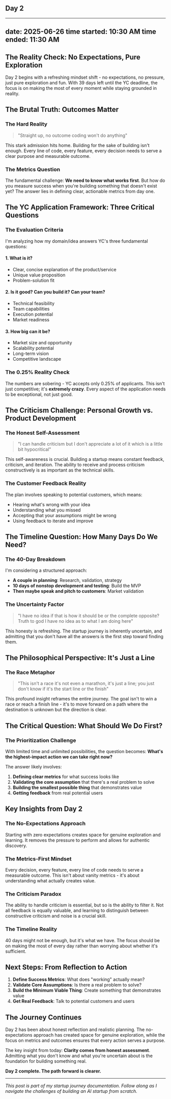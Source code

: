 ## Day 2

---
date: 2025-06-26
time started: 10:30 AM
time ended: 11:30 AM
---

## The Reality Check: No Expectations, Pure Exploration

Day 2 begins with a refreshing mindset shift - no expectations, no pressure, just pure exploration and fun. With 39 days left until the YC deadline, the focus is on making the most of every moment while staying grounded in reality.

## The Brutal Truth: Outcomes Matter

### The Hard Reality
> "Straight up, no outcome coding won't do anything"

This stark admission hits home. Building for the sake of building isn't enough. Every line of code, every feature, every decision needs to serve a clear purpose and measurable outcome.

### The Metrics Question
The fundamental challenge: **We need to know what works first**. But how do you measure success when you're building something that doesn't exist yet? The answer lies in defining clear, actionable metrics from day one.

## The YC Application Framework: Three Critical Questions

### The Evaluation Criteria
I'm analyzing how my domain/idea answers YC's three fundamental questions:

#### 1. What is it?
- Clear, concise explanation of the product/service
- Unique value proposition
- Problem-solution fit

#### 2. Is it good? Can you build it? Can your team?
- Technical feasibility
- Team capabilities
- Execution potential
- Market readiness

#### 3. How big can it be?
- Market size and opportunity
- Scalability potential
- Long-term vision
- Competitive landscape

### The 0.25% Reality Check
The numbers are sobering - YC accepts only 0.25% of applicants. This isn't just competitive; it's **extremely crazy**. Every aspect of the application needs to be exceptional, not just good.

## The Criticism Challenge: Personal Growth vs. Product Development

### The Honest Self-Assessment
> "I can handle criticism but I don't appreciate a lot of it which is a little bit hypocritical"

This self-awareness is crucial. Building a startup means constant feedback, criticism, and iteration. The ability to receive and process criticism constructively is as important as the technical skills.

### The Customer Feedback Reality
The plan involves speaking to potential customers, which means:
- Hearing what's wrong with your idea
- Understanding what you missed
- Accepting that your assumptions might be wrong
- Using feedback to iterate and improve

## The Timeline Question: How Many Days Do We Need?

### The 40-Day Breakdown
I'm considering a structured approach:
- **A couple in planning**: Research, validation, strategy
- **10 days of nonstop development and testing**: Build the MVP
- **Then maybe speak and pitch to customers**: Market validation

### The Uncertainty Factor
> "I have no idea if that is how it should be or the complete opposite? Truth to god I have no idea as to what I am doing here"

This honesty is refreshing. The startup journey is inherently uncertain, and admitting that you don't have all the answers is the first step toward finding them.

## The Philosophical Perspective: It's Just a Line

### The Race Metaphor
> "This isn't a race it's not even a marathon, it's just a line; you just don't know if it's the start line or the finish"

This profound insight reframes the entire journey. The goal isn't to win a race or reach a finish line - it's to move forward on a path where the destination is unknown but the direction is clear.

## The Critical Question: What Should We Do First?

### The Prioritization Challenge
With limited time and unlimited possibilities, the question becomes: **What's the highest-impact action we can take right now?**

The answer likely involves:
1. **Defining clear metrics** for what success looks like
2. **Validating the core assumption** that there's a real problem to solve
3. **Building the smallest possible thing** that demonstrates value
4. **Getting feedback** from real potential users

## Key Insights from Day 2

### The No-Expectations Approach
Starting with zero expectations creates space for genuine exploration and learning. It removes the pressure to perform and allows for authentic discovery.

### The Metrics-First Mindset
Every decision, every feature, every line of code needs to serve a measurable outcome. This isn't about vanity metrics - it's about understanding what actually creates value.

### The Criticism Paradox
The ability to handle criticism is essential, but so is the ability to filter it. Not all feedback is equally valuable, and learning to distinguish between constructive criticism and noise is a crucial skill.

### The Timeline Reality
40 days might not be enough, but it's what we have. The focus should be on making the most of every day rather than worrying about whether it's sufficient.

## Next Steps: From Reflection to Action

1. **Define Success Metrics**: What does "working" actually mean?
2. **Validate Core Assumptions**: Is there a real problem to solve?
3. **Build the Minimum Viable Thing**: Create something that demonstrates value
4. **Get Real Feedback**: Talk to potential customers and users

## The Journey Continues

Day 2 has been about honest reflection and realistic planning. The no-expectations approach has created space for genuine exploration, while the focus on metrics and outcomes ensures that every action serves a purpose.

The key insight from today: **Clarity comes from honest assessment**. Admitting what you don't know and what you're uncertain about is the foundation for building something real.

**Day 2 complete. The path forward is clearer.**

---

*This post is part of my startup journey documentation. Follow along as I navigate the challenges of building an AI startup from scratch.*

